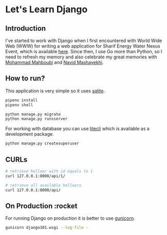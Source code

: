 # Let's Learn Django

## Introduction

I've started to work with Django when I first encountered with World Wide Web (WWW) for writing a web application for Sharif Energy Water Nexus Event, which is available [here](https://github.com/Panamo/EnerWat).
Since then, I use Go more than Python, so I need to refresh my memory and also celebrate my great memories with [Mohammad Mahboubi](https://github.com/mrma95) and [Navid Mashayekhi](https://github.com/navidmsk).

## How to run?

This application is very simple so it uses [sqlite](https://www.sqlite.org/index.html).

```bash
pipenv install
pipenv shell
```

```bash
python manage.py migrate
python manage.py runsserver
```

For working with database you can use [litecli](https://github.com/dbcli/litecli) which is available as a development package.

```bash
python manage.py createsuperuser
```

## CURLs

```bash
# retrieve helloer with id equals to 1
curl 127.0.0.1:8000/api/1/

# retrieve all available helloers
curl 127.0.0.1:8000/api/
```

## On Production :rocket

For running Django on production it is better to use [gunicorn](https://gunicorn.org/).

```bash
gunicorn django101.wsgi --log-file -
```
